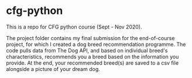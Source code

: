 # cfg-python

This is a repo for CFG python course (Sept - Nov 2020).

The project folder contains my final submission for the end-of-course project, for which I created a dog breed recommendation programme. The code pulls data from The Dog API, and based on individual breed's characteristics, recommends you a breed based on the information you provide. At the end, your recommended breed(s) are saved to a csv file alongside a picture of your dream dog.
